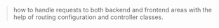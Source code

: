 >how to handle requests to both backend and frontend areas with the help of routing configuration and controller classes.